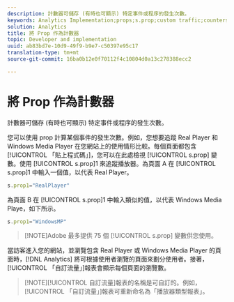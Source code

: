 ```yaml
---
description: 計數器可儲存 (有時也可顯示) 特定事件或程序的發生次數。
keywords: Analytics Implementation;props;s.prop;custom traffic;counters
solution: Analytics
title: 將 Prop 作為計數器
topic: Developer and implementation
uuid: ab83bd7e-10d9-49f9-b9e7-c50397e95c17
translation-type: tm+mt
source-git-commit: 16ba0b12e0f70112f4c10804d0a13c278388ecc2

---
```



# 將 Prop 作為計數器

計數器可儲存 (有時也可顯示) 特定事件或程序的發生次數。

您可以使用 prop 計算某個事件的發生次數。例如，您想要追蹤 Real Player 和 Windows Media Player 在您網站上的使用情形比較。每個頁面都包含[!UICONTROL 「貼上程式碼」]，您可以在此處檢視 [!UICONTROL s.prop] 變數。使用 [!UICONTROL s.prop]1 來追蹤播放器。為頁面 A 在 [!UICONTROL s.prop]1 中輸入一個值，以代表 Real Player。

```js
s.prop1="RealPlayer"
```

為頁面 B 在 [!UICONTROL s.prop]1 中輸入類似的值，以代表 Windows Media Playe，如下所示。

```js
s.prop1="WindowsMP"
```

> [!NOTE]Adobe 最多提供 75 個 [!UICONTROL s.prop] 變數供您使用。

當訪客進入您的網站，並瀏覽包含 Real Player 或 Windows Media Player 的頁面時，[!DNL Analytics] 將可根據使用者瀏覽的頁面來劃分使用者。接著，[!UICONTROL 「自訂流量」]報表會顯示每個頁面的瀏覽數。

> [!NOTE][!UICONTROL 自訂流量]報表的名稱是可自訂的。例如，[!UICONTROL 「自訂流量」]報表可重新命名為「播放器類型報表」。

